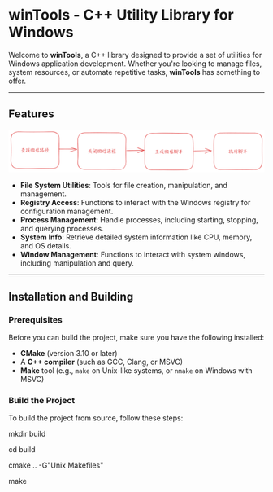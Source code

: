 # winTools - C++ Utility Library for Windows

Welcome to **winTools**, a C++ library designed to provide a set of utilities for Windows application development. Whether you're looking to manage files, system resources, or automate repetitive tasks, **winTools** has something to offer.

---

## Features
![alt text](screenshot/wetchat.png)

- **File System Utilities**: Tools for file creation, manipulation, and management.
- **Registry Access**: Functions to interact with the Windows registry for configuration management.
- **Process Management**: Handle processes, including starting, stopping, and querying processes.
- **System Info**: Retrieve detailed system information like CPU, memory, and OS details.
- **Window Management**: Functions to interact with system windows, including manipulation and query.

---

## Installation and Building

### Prerequisites

Before you can build the project, make sure you have the following installed:

- **CMake** (version 3.10 or later)
- A **C++ compiler** (such as GCC, Clang, or MSVC)
- **Make** tool (e.g., `make` on Unix-like systems, or `nmake` on Windows with MSVC)

### Build the Project

To build the project from source, follow these steps:

mkdir build

cd build

cmake .. -G"Unix Makefiles"

make 